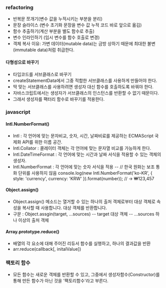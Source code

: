 ### refactoring

- 반복문 쪼개기(변수 값을 누적시키는 부분을 분리)
- 문장 슬라이스 (변수 초기화 문장을 변수 값 누적 코드 바로 앞으로 옮김)
- 함수 추출하기(계산 부분을 별도 함수로 추출)
- 변수 인라인하기 (임시 변수를 함수 호출로 변경)
- 객체 복사 이유: 가변 데이터(mutable data)는 금방 상하기 때문에 최대한 불변(immutable data)처럼 취급한다.

#### 다형성으로 바꾸기

- 타입코드를 서브클래스로 바꾸기
- createStatementData에서 그중 적합한 서브클래스를 사용하게 만들어야 한다.
- 딱 맞는 서브클래스를 사용하려면 생성자 대신 함수를 호출하도록 바꿔야 한다.
- 자바스크립트에서는 생성자가 서브클래스의 인스턴스를 반환할 수 없기 때문이다.
- 그래서 생성자를 팩터리 함수로 바꾸기를 적용한다.

### javascript

#### Intl.NumberFormat()

- Intl : 각 언어에 맞는 문자비교, 숫자, 시간, 날짜비료를 제공하는 ECMAScript 국제화 API를 위한 이름 공간.
- Intl.Collator : 콜레이터 객체는 각 언어에 맞는 문자열 비교를 가능하게 한다.
- Intl.DateTimeFormat : 각 언어에 맞는 시간과 날짜 서식을 적용할 수 있는 객체의 생성자.
- Intl.NumberFormat : 각 언어에 맞는 숫자 서식을 적용
  -- // 한국 원화는 보조 통화 단위를 사용하지 않음
  console.log(new Intl.NumberFormat('ko-KR', { style: 'currency', currency: 'KRW' }).format(number));
  // → ₩123,457

#### Object.assign()

- Object.assign() 메소드는 열거할 수 있는 하나의 출처 객체로부터 대상 객체로 속성을 복사할 때 사용합니다. 대상 객체를 반환합니다.
- 구문 : Object.assgin(target, ...sources)
  -- target 대상 객체
  -- ...sources 하나 이상의 출처 객체

#### Array.prototype.reduce()

- 배열의 각 요소에 대해 주어진 리듀서 함수를 실행하고, 하나의 결과값을 반환
- arr.reduce(callback[, initalValue])

### 팩토리 함수

- 모든 함수는 새로운 객체를 반환할 수 있고, 그중에서 생성자함수(Constructor)를 통해 만든 함수가 아닌 것을 '팩토리함수'라고 부른다.
